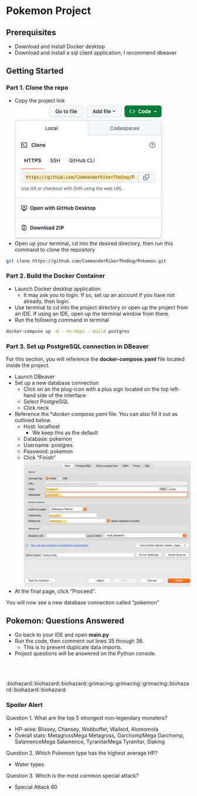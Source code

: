 # Pokemon Project

## Prerequisites

- Download and install Docker desktop
- Download and install a sql client application; I recommend dbeaver

## Getting Started
### Part 1. Clone the repo
- Copy the project link <br>
![alt text](images/githublink.png)
- Open up your terminal, cd into the desired directory, then run this command to clone the repository
```bash 
git clone https://github.com/CommanderRikerTheDog/Pokemon.git
```

### Part 2. Build the Docker Container
- Launch Docker desktop application
    - It may ask you to login. If so, set up an account if you have not already, then login.
- Use terminal to cd into the project directory or open up the project from an IDE. If using an IDE, open up the terminal window from there.
- Run the following command in terminal

```bash
docker-compose up -d --no-deps --build postgres
```

### Part 3. Set up PostgreSQL connection in DBeaver
For this section, you will reference the **docker-compose.yaml** file located inside the project. 
- Launch DBeaver
- Set up a new database connection
    - Click on an the plug-icon with a plus sign located on the top left-hand side of the interface
   - Select PostgreSQL
   - Click neck
- Reference the **docker-compose.yaml* file. You can also fill it out as outlined below. 
    - Host: localhost
        - We keep this as the default
    - Database: pokemon
    - Username: postgres
    - Password: pokemon
    - Click “Finish”<br>
    ![alt text](images/dbeaver.png)
- At the final page, click “Proceed”.

You will now see a new database connection called “pokemon”

## Pokemon: Questions Answered
- Go back to your IDE and open **main.py**
- Run the code, then comment out lines 35 through 38.
    - This is to prevent duplicate data imports.
- Project questions will be answered on the Python console.

<br>
<br>
<br>
:biohazard::biohazard::biohazard::grimacing::grimacing::grimacing::biohazard::biohazard::biohazard:<br>

### Spoiler Alert
Question 1. What are the top 5 strongest non-legendary monsters? <br>
- HP-wise: Blissey, Chansey, Wobbuffet, Wailord, Alomomola
- Overall stats: MetagrossMega Metagross, GarchompMega Garchomp, SalamenceMega Salamence, TyranitarMega Tyranitar, Slaking

Question 2. Which Pokemon type has the highest average HP?
- Water types

Question 3. Which is the most common special attack?
- Special Attack 60

